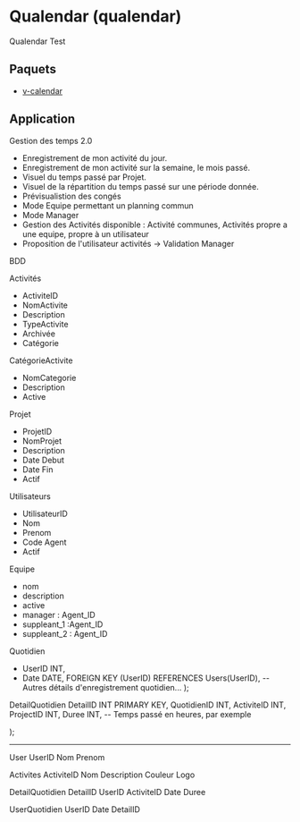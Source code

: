 # Qualendar (qualendar)

Qualendar
Test
## Paquets
- [v-calendar](https://vcalendar.io/)

## Application

Gestion des temps 2.0

- Enregistrement de mon activité du jour.
- Enregistrement de mon activité sur la semaine, le mois passé.
- Visuel du temps passé par Projet.
- Visuel de la répartition du temps passé sur une période donnée.
- Prévisualistion des congés
- Mode Equipe permettant un planning commun
- Mode Manager
- Gestion des Activités disponible : Activité communes, Activités propre a une equipe, propre à un utilisateur
- Proposition de l'utilisateur activités -> Validation Manager



BDD

Activités
- ActiviteID
 - NomActivite
 - Description
 - TypeActivite
 - Archivée
 - Catégorie

CatégorieActivite
- NomCategorie
- Description
- Active

Projet
- ProjetID
- NomProjet
- Description
- Date Debut
- Date Fin
- Actif


Utilisateurs
- UtilisateurID
 - Nom
 - Prenom
 - Code Agent
 - Actif



Equipe
 - nom
 - description
 - active
 - manager : Agent_ID
 - suppleant_1 :Agent_ID
 - suppleant_2 : Agent_ID


Quotidien
-  UserID INT,
- Date DATE,
    FOREIGN KEY (UserID) REFERENCES Users(UserID),
    -- Autres détails d'enregistrement quotidien...
);

DetailQuotidien
    DetailID INT PRIMARY KEY,
    QuotidienID INT,
    ActiviteID INT,
    ProjectID INT,
    Duree INT, -- Temps passé en heures, par exemple

);


---

User 
 UserID
 Nom
 Prenom

Activites
 ActiviteID
 Nom
 Description
 Couleur
 Logo

DetailQuotidien 
 DetailID
 UserID
 ActiviteID
 Date
 Duree

UserQuotidien
 UserID
 Date
 DetailID
  